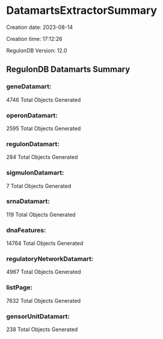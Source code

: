 # DatamartsExtractorSummary 
Creation date: 2023-08-14
 
Creation time: 17:12:26
 
RegulonDB Version: 12.0 

## RegulonDB Datamarts Summary 

 ### geneDatamart: 
 4746 Total Objects Generated
 ### operonDatamart: 
 2595 Total Objects Generated
 ### regulonDatamart: 
 284 Total Objects Generated
 ### sigmulonDatamart: 
 7 Total Objects Generated
 ### srnaDatamart: 
 119 Total Objects Generated
 ### dnaFeatures: 
 14764 Total Objects Generated
 ### regulatoryNetworkDatamart: 
 4967 Total Objects Generated
 ### listPage: 
 7632 Total Objects Generated
 ### gensorUnitDatamart: 
 238 Total Objects Generated